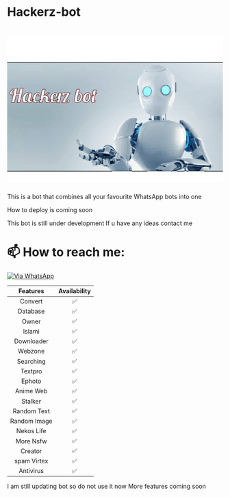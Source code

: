# Hackerz-bot
<h1 align="center">
  <img src="https://raw.githubusercontent.com/Timmydudew/Hackerz-bot/master/its-me-liza-mwol.gif" alt="LIZA MWOL" />
</h1>

This is a bot that combines all your favourite WhatsApp bots into one

How to deploy is coming soon

This bot is still under development
If u have any ideas contact me
# 📫 How to reach me:
[![Via WhatsApp](https://img.shields.io/badge/WhatsApp-25D366?style=for-the-badge&logo=whatsapp&logoColor=blue)](https://wa.me/2348050261876)
	
| Features |  Availability |
| :------: |  :----------: |
|   Convert     |       ✅     |
|   Database     |       ✅     |
|   Owner     |       ✅    |
|   Islami     |       ✅     |
|   Downloader     |       ✅     |
|   Webzone     |       ✅    |
|   Searching     |       ✅      |
|   Textpro     |       ✅      |
|   Ephoto     |       ✅     |
|   Anime Web     |       ✅      |
|   Stalker     |       ✅      |
|   Random Text     |       ✅     |
|   Random Image     |       ✅     |
|   Nekos Life     |       ✅      |
|   More Nsfw     |       ✅      |
|   Creator     |       ✅      |
|   spam Virtex | ✅  |
|   Antivirus   |   ✅    |


I am still updating  bot so do not use it now 
 More features  coming soon
